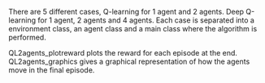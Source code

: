 There are 5 different cases, Q-learning for 1 agent and 2 agents. Deep Q-learning for 1 agent, 2 agents and 4 agents. Each case is separated into a environment class, an agent class and a main class where the algorithm is performed.

QL2agents_plotreward plots the reward for each episode at the end. QL2agents_graphics gives a graphical representation of how the agents move in the final episode.

